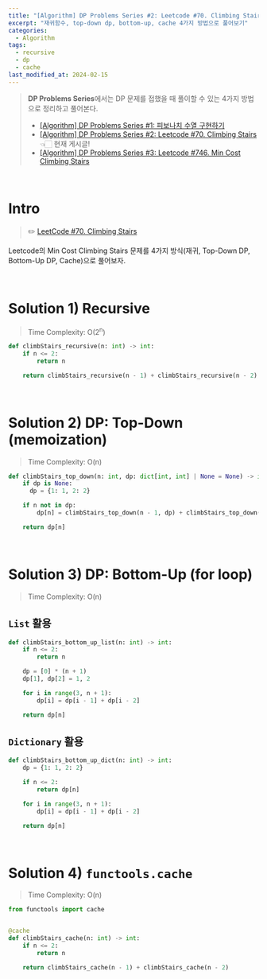 ```yaml
---
title: "[Algorithm] DP Problems Series #2: Leetcode #70. Climbing Stairs"
excerpt: "재귀함수, top-down dp, bottom-up, cache 4가지 방법으로 풀어보기"
categories:
  - Algorithm
tags:
  - recursive
  - dp
  - cache
last_modified_at: 2024-02-15
---
```


> <b>DP Problems Series</b>에서는 DP 문제를 접했을 때 풀이할 수 있는 4가지 방법으로 정리하고 풀어본다.
>
> - [[Algorithm] DP Problems Series #1: 피보나치 수열 구현하기](https://aijinsol.github.io/algorithm/dp_problems_series_01/)
> - [[Algorithm] DP Problems Series #2: Leetcode #70. Climbing Stairs](https://aijinsol.github.io/algorithm/dp_problems_series_02/) 👈🏻 현재 게시글!
> - [[Algorithm] DP Problems Series #3: Leetcode #746. Min Cost Climbing Stairs](https://aijinsol.github.io/algorithm/dp_problems_series_03/)

<br>

# Intro

> ✏️ [LeetCode #70. Climbing Stairs](https://leetcode.com/problems/climbing-stairs/)

Leetcode의 Min Cost Climbing Stairs 문제를 4가지 방식(재귀, Top-Down DP, Bottom-Up DP, Cache)으로 풀어보자.

<br>

# Solution 1) Recursive

> Time Complexity: O(2<sup>n</sup>)

```python
def climbStairs_recursive(n: int) -> int:
    if n <= 2:
        return n

    return climbStairs_recursive(n - 1) + climbStairs_recursive(n - 2)
```

<br>

# Solution 2) DP: Top-Down (memoization)

> Time Complexity: O(n)

```python
def climbStairs_top_down(n: int, dp: dict[int, int] | None = None) -> int:
    if dp is None:
      dp = {1: 1, 2: 2}

    if n not in dp:
        dp[n] = climbStairs_top_down(n - 1, dp) + climbStairs_top_down(n - 2, dp)

    return dp[n]
```

<br>

# Solution 3) DP: Bottom-Up (for loop)

> Time Complexity: O(n)

## `List` 활용

```python
def climbStairs_bottom_up_list(n: int) -> int:
    if n <= 2:
        return n

    dp = [0] * (n + 1)
    dp[1], dp[2] = 1, 2

    for i in range(3, n + 1):
        dp[i] = dp[i - 1] + dp[i - 2]

    return dp[n]
```

## `Dictionary` 활용

```python
def climbStairs_bottom_up_dict(n: int) -> int:
    dp = {1: 1, 2: 2}

    if n <= 2:
        return dp[n]

    for i in range(3, n + 1):
        dp[i] = dp[i - 1] + dp[i - 2]

    return dp[n]
```

<br>

# Solution 4) `functools.cache`

> Time Complexity: O(n)

```python
from functools import cache


@cache
def climbStairs_cache(n: int) -> int:
    if n <= 2:
        return n

    return climbStairs_cache(n - 1) + climbStairs_cache(n - 2)
```
